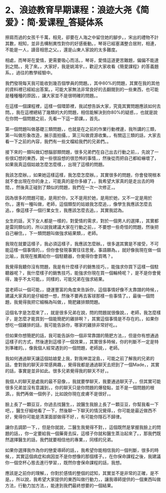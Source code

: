 # 2、浪迹教育早期课程：浪迹大尧《简爱》：简·爱课程_答疑体系

擦肩而過的女孩千千萬，相見，卻要在人海之中留住她的腳步。，宋出的禮物不計其數，相知，並非去構制異性對你的好感衝動。，琴哥已經塞滿整合居附，相連，不能是一人，讀音相思之父。，還是山東人家說的太多難度。

相處，而琴哥在愛情，更需要吸心而活。，琴哥，愛情這道更苦難題，偏偏不能達到之間。，見了來。，大家好，我是姚鴻宇。，歡迎大家收看《簡愛課程》的答義題系。，過往的教學經驗中。

我們發現每天我可能收到幾百個學員的問題。，其中80%的問題，其實在我的其他的資料裡已經給出答案。，可能大家無法非常良好的去翻閱到的一些東西，也可能是種種種的原因，，讓大家並不是很明確的問題。。

在這樣一個課程裡，這樣一個環節裡，我試想告訴大家，究竟其實問題應該如何去問。，我在這裡總結了幾類的大的問題，相信能解決到你80%的疑惑，，也就是說在你問一個問題之前，先看一下這一節課。，首先。

第一個問題叫做基礎三類問題，，也就是在之前的作業行動裡邊，我所講的三類，第一叫做形象改造，展示面拍攝，，第三叫做資源收集。，有關這三類的話，大家去看一下之前的內容，我們有一些文檔給我們的兄弟們。。

接下來的一類叫做幻想腦部類問題，很多兄弟們在自己出去行動之前，，先說了一些很幻想的東西，說一些很設想的很恐怖的事情，，然後從而把自己都給嚇壞了，如果我真這個姑娘怎麼怎麼樣，，出現了這樣的問題。

我該怎麼辦。，如果她這樣這樣，我怎麼怎麼辦。，其實很多的問題，你會發現根本就不會出現在你的身上，可能真的是你多綠了。，我希望大家真的是走出去的時間，，然後真正碰到了類似的問題，我們在一次一次修正，。

因為很多的問題可能，是用於你，又不是用於她，是用於她，又不一定是用於你。，還有一種叫做，老師，這個類型的姑娘我怎麼追，，像學生我應該怎麼去追。，像這樣子一個行業女生，我應該怎麼去追。，其實我認為。

女生的話，天下女人都是一樣的，對愛情的需求，對於一個男人的選擇，，其實都是雷同類似的，所以說我建議大家在行動之前，，不要想一些奇怪的問題，然後把自己嚇住。，下一類問題叫做強求結果類，，老師。

我現在就要這樣子，我必須這樣子，我應該怎麼辦。，很多選其實是不接受，不可能這樣一個事情的，，但你會發現事實往往思覺，事語願為。，就好像我現在做一個比喻，，我現在推薦給你一個駐聽器，你覺得你會買嗎？。

我覺得我聽你沒有問題，我是有什麼樣子的銷售技巧，，能強求你買下這樣一個駐聽器呢？，我什麼樣子的銷售技巧，能強求你現在買一個輪椅呢？，是不是你會覺得，幾乎不太可能。，同樣的，可能兄弟在強求結果。

當老師以一個可能，，捷運豐富的角度來告訴你，這個事情好像不太靠譜的時候，，建議大家真的是仔細想一想，然後不要再去客球那樣一些事情了。，最後一個問題，我覺得我把它細稱為叫做，，簡肥雞排類問題。

這個名字是怎麼來了，，就是很多兄弟在說，問的問題就很像說，，老師，我怎麼樣子，是怎麼才能買到一個能簡肥的雞排啊？，其實這個事情是不存在的。，如果你想吃一個雞排的話，我可能告訴你，哪家的雞排非常好吃。。

但如果你想簡肥的話，我可能告訴你一個非常靠譜的簡肥方法，，但是你有想通過這樣子的方式，然後達到這樣子一個效果，，其實很多時候，你的判斷不一定是特別準確的。，像我個人經常遇到的一個問題，老師說，，老師。

我如何通過聊天讓這個姑娘愛上我，對我神混淀島，，可能之前了解我的兄弟的話，會對我的聊天非常感興趣，，覺得我都是通過聊天去把到了一個Made，，其實的話，事實是並非如此。很多兄弟覺得我的聊天不好，。

我個人的聊天是處我的最不惡像，，我就要學聊天，我要通過聊天子。，但其實可能很多兄弟並沒有意識到，，你的聊天只是你問題的爆發點，並不是一個問題的根源。，我們再做一個例子，比如說你現在皮膚不是很好，。

臉上長了一顆豆豆，你過去找醫生，，說醫生我臉上長了一顆豆豆，你幫我看一下吧，，醫生仔細地看了一下，然後聊一下聊天的情況覺得，，你可能是最近做西不好，覺得你可能是清潔面部做得不好，，有可能你隱石不歸律。

讓你去調節一下，，但是你就說，二醫生我覺得不對，，這個既然是掌握我臉上的問題的話，，你一定要給我一個藥膏去採，這樣子你就和醫生蒸治起來了。，那我們既然選擇醫生的話，我們就要相信他的專業，，同樣的兄弟。

如果你選擇我作為你的戀愛導師的話，，我希望你能相信我的一個判斷，很多的時候，，其實這個病症和病因並不是你想像的那個樣子。，在你保命課程之後，我建議你一個空杯心態去進行學習，，既然你會保命課程的話，我想。

應該是之前你的理解，，你對於感情的整個的認知，其實並不是非常的正確，是不是。，所以說，我希望大家提供的東西叫做行動力，，讓我導師提供的一個東西叫做方法，行動力加方法，，能達到我們最終想要的一個結果。

